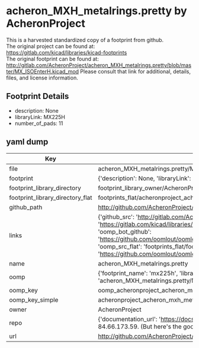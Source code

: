 # acheron_MXH_metalrings.pretty by AcheronProject  
This is a harvested standardized copy of a footprint from github.  
The original project can be found at:  
https://gitlab.com/kicad/libraries/kicad-footprints  
The original footprint can be found at:
http://gitlab.com/AcheronProject/acheron_MXH_metalrings.pretty/blob/master/MX_ISOEnterH.kicad_mod
Please consult that link for additional, details, files, and license information.  
## Footprint Details
* description: None  
* libraryLink: MX225H  
* number_of_pads: 11  
## yaml dump  
| Key | Value |  
| --- | --- |  
| file | acheron_MXH_metalrings.pretty/MX225H.kicad_mod |  
| footprint | {'description': None, 'libraryLink': 'MX225H', 'number_of_pads': 11} |  
| footprint_library_directory | footprint_library_owner/AcheronProject_acheron_MXH_metalrings.pretty |  
| footprint_library_directory_flat | footprints_flat/acheronproject_acheron_mxh_metalrings_mx225h/working |  
| github_path | http://github.com/AcheronProject/acheron_MXH_metalrings.pretty/blob/master/MX225H.kicad_mod |  
| links | {'github_src': 'http://gitlab.com/AcheronProject/acheron_MXH_metalrings.pretty/blob/master/MX_ISOEnterH.kicad_mod', 'github_src_repo': 'https://gitlab.com/kicad/libraries/kicad-footprints', 'oomp_bot': 'footprints/acheronproject_acheron_mxh_metalrings_mx225h/working', 'oomp_bot_github': 'https://github.com/oomlout/oomlout_oomp_footprint_bot/tree/main/footprints/acheronproject_acheron_mxh_metalrings_mx225h/working', 'oomp_src_flat': 'footprints_flat/footprints_flat/acheronproject_acheron_mxh_metalrings_mx225h/working', 'oomp_src_flat_github': 'https://github.com/oomlout/oomlout_oomp_footprint_src/tree/main/footprints_flat/acheronproject_acheron_mxh_metalrings_mx225h/working'} |  
| name | acheron_MXH_metalrings.pretty |  
| oomp | {'footprint_name': 'mx225h', 'library_name': 'acheron_mxh_metalrings', 'original_filename': 'acheron_MXH_metalrings.pretty/MX225H.kicad_mod', 'owner_name': 'acheronproject'} |  
| oomp_key | oomp_acheronproject_acheron_mxh_metalrings_mx225h |  
| oomp_key_simple | acheronproject_acheron_mxh_metalrings_mx225h |  
| owner | AcheronProject |  
| repo | {'documentation_url': 'https://docs.github.com/rest/overview/resources-in-the-rest-api#rate-limiting', 'message': "API rate limit exceeded for 84.66.173.59. (But here's the good news: Authenticated requests get a higher rate limit. Check out the documentation for more details.)"} |  
| url | http://github.com/AcheronProject/acheron_MXH_metalrings.pretty |  

